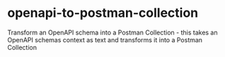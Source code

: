# openapi-to-postman-collection
Transform an OpenAPI schema into a Postman Collection - this takes an OpenAPI schemas context as text and transforms it into a Postman Collection
